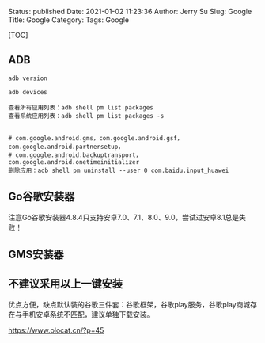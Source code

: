 Status: published
Date: 2021-01-02 11:23:36 
Author: Jerry Su
Slug: Google
Title: Google
Category: 
Tags: Google

[TOC]


## ADB

```
adb version

adb devices

查看所有应用列表：adb shell pm list packages
查看系统应用列表：adb shell pm list packages -s


# com.google.android.gms，com.google.android.gsf，com.google.android.partnersetup，
# com.google.android.backuptransport，com.google.android.onetimeinitializer
删除应用：adb shell pm uninstall --user 0 com.baidu.input_huawei

```

## Go谷歌安装器

注意Go谷歌安装器4.8.4只支持安卓7.0、7.1、8.0、9.0，尝试过安卓8.1总是失败！


## GMS安装器

## 不建议采用以上一键安装

优点方便，缺点默认装的谷歌三件套：谷歌框架，谷歌play服务，谷歌play商城存在与手机安卓系统不匹配，建议单独下载安装。

https://www.olocat.cn/?p=45